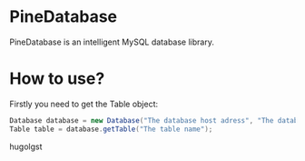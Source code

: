 # PineDatabase
PineDatabase is an intelligent MySQL database library.

# How to use?
Firstly you need to get the Table object:
``` java
Database database = new Database("The database host adress", "The database name", "The user", "The password");
Table table = database.getTable("The table name");
```

hugolgst
